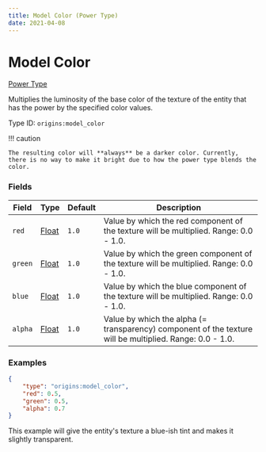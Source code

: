 ```yaml
---
title: Model Color (Power Type)
date: 2021-04-08
---
```


# Model Color

[Power Type](../power_types.md)

Multiplies the luminosity of the base color of the texture of the entity that has the power by the specified color values.

Type ID: `origins:model_color`

!!! caution

	The resulting color will **always** be a darker color. Currently, there is no way to make it bright due to how the power type blends the color.


### Fields

Field  | Type | Default | Description
-------|------|---------|-------------
`red` | [Float](../data_types/float.md) | `1.0` | Value by which the red component of the texture will be multiplied. Range: 0.0 - 1.0.
`green` | [Float](../data_types/float.md) | `1.0` | Value by which the green component of the texture will be multiplied. Range: 0.0 - 1.0.
`blue` | [Float](../data_types/float.md) | `1.0` | Value by which the blue component of the texture will be multiplied. Range: 0.0 - 1.0.
`alpha` | [Float](../data_types/float.md) | `1.0` | Value by which the alpha (= transparency) component of the texture will be multiplied. Range: 0.0 - 1.0.


### Examples

```json
{
  	"type": "origins:model_color",
  	"red": 0.5,
  	"green": 0.5,
  	"alpha": 0.7
}
```

This example will give the entity's texture a blue-ish tint and makes it slightly transparent.
